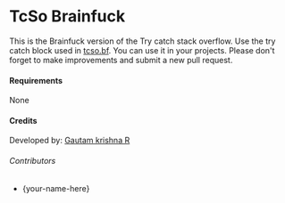 # TcSo Brainfuck
This is the Brainfuck version of the Try catch stack overflow. Use the try catch block used in [tcso.bf](tcso.bf). You can use it in your projects. Please don't forget to make  improvements and submit a new pull request.
#### Requirements
None
#### Credits
Developed by: [Gautam krishna R](https://github.com/gautamkrishnar/)

###### Contributors
* {your-name-here}
